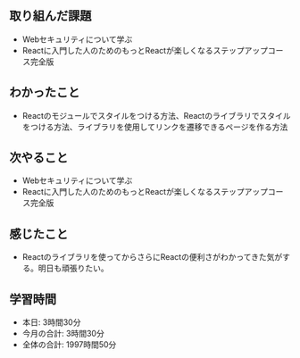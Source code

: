 ## 取り組んだ課題
- Webセキュリティについて学ぶ
- Reactに入門した人のためのもっとReactが楽しくなるステップアップコース完全版
## わかったこと
- Reactのモジュールでスタイルをつける方法、Reactのライブラリでスタイルをつける方法、ライブラリを使用してリンクを遷移できるページを作る方法
## 次やること
- Webセキュリティについて学ぶ
- Reactに入門した人のためのもっとReactが楽しくなるステップアップコース完全版
## 感じたこと
- Reactのライブラリを使ってからさらにReactの便利さがわかってきた気がする。明日も頑張りたい。
## 学習時間
- 本日: 3時間30分
- 今月の合計: 3時間30分
- 全体の合計: 1997時間50分
